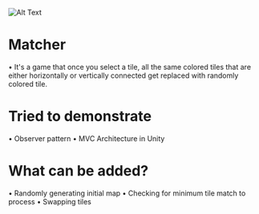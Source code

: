 ![Alt Text](https://media.giphy.com/media/jfO3eltZ9vRqF5FIPG/giphy.gif)
# Matcher
• It's a game that once you select a tile, all the same colored tiles that are either horizontally or vertically connected get replaced with randomly colored tile.
# Tried to demonstrate
• Observer pattern
• MVC Architecture in Unity
# What can be added?
• Randomly generating initial map
• Checking for minimum tile match to process
• Swapping tiles
